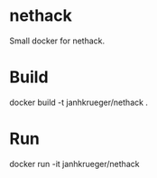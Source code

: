 # nethack
Small docker for nethack.


# Build
docker build -t janhkrueger/nethack .

# Run
docker run -it janhkrueger/nethack
